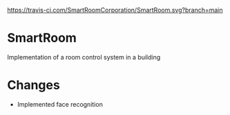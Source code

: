 https://travis-ci.com/SmartRoomCorporation/SmartRoom.svg?branch=main

# SmartRoom
Implementation of a room control system in a building
# Changes
- Implemented face recognition
